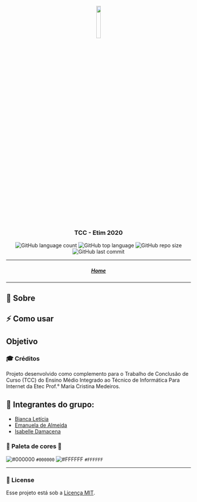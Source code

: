 <p align="center"> <img width="15%" src="./assets/img/icones/logo.png"></img> </p>
<h3 align="center"> TCC - Etim 2020 </h3>

<p align="center">
    <img alt="GitHub language count" src="https://img.shields.io/github/languages/count/BiancaFSilva/TCC-Etim2020">
    <img alt="GitHub top language" src="https://img.shields.io/github/languages/top/BiancaFSilva/TCC-Etim2020">
    <img alt="GitHub repo size" src="https://img.shields.io/github/repo-size/BiancaFSilva/TCC-Etim2020">
    <img alt="GitHub last commit" src="https://img.shields.io/github/last-commit/BiancaFSilva/TCC-Etim2020">
</p>

---

<h5 align="center">
<a href="https://biancafsilva.github.io/TCC-Etim2020/#">Home</a>
</h5>

---
## :bookmark: Sobre


## :zap: Como usar

## Objetivo 

### :mortar_board: Créditos
Projeto desenvolvido como complemento para o Trabalho de Conclusão de Curso (TCC) do Ensino Médio Integrado ao Técnico de Informática Para Internet da Etec Prof.° Maria Cristina Medeiros.

## :busts_in_silhouette: Integrantes do grupo:
  - [Bianca Letícia](https://github.com/BiancaFSilva)
  - [Emanuela de Almeida](https://github.com/Manu0121)
  - [Isabelle Damacena](https://github.com/IsabelleDamacena)

### :art: Paleta de cores :art:
![#000000](https://placehold.it/15/000000/000000?text=+) `#000000`
![#FFFFFF](https://placehold.it/15/FFFFFF/000000?text=+) `#FFFFFF`

---

### :memo: License
Esse projeto está sob a [Licença MIT](LICENSE).
